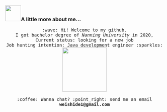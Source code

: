 ###  <img src="https://media.giphy.com/media/VgCDAzcKvsR6OM0uWg/giphy.gif" width="50">A little more about me...  

<p align="center">
  <samp>
    :wave: Hi! Welcome to my github.
    <br>I got bachelor degree of <em>Nanning University</em> in 2020,
    <br>Current status: looking for a new job
    <br>Job hunting intention: Java development engineer :sparkles:
    <br>
    <img src="https://i.imgur.com/kdKhgx6.gif" width="140px" align="center">
    <br><br>:coffee: Wanna chat? :point_right: send me an email   			       <b>weishide1@gmail.com</b>
  </samp>
</p>

<!--

<details>
  <summary><b>:telescope: 2020 goal</b></summary>
  I want to be a greater coder this year. 
</details>

 <img src="https://media.giphy.com/media/LnQjpWaON8nhr21vNW/giphy.gif" width="60"><em><b>I love connecting with different people</b> so if you want to say <b>hi, I'll be happy to meet you more!</b> :)</em>

---



![wsdcoding's github stats](https://github-readme-stats.vercel.app/api?username=wsdcoding&hide=[%22issues%22]&show_icons=true)


**wsdcoding/wsdcoding** is a ✨ _special_ ✨ repository because its `README.md` (this file) appears on your GitHub profile.

Here are some ideas to get you started:

- 🔭 I’m currently working on ...
- 🌱 I’m currently learning ...
- 👯 I’m looking to collaborate on ...
- 🤔 I’m looking for help with ...
- 💬 Ask me about ...
- 📫 How to reach me: ...
- 😄 Pronouns: ...
- ⚡ Fun fact: ...
-->
